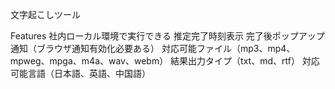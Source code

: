 文字起こしツール

Features
社内ローカル環境で実行できる
推定完了時刻表示
完了後ポップアップ通知（ブラウザ通知有効化必要ある）
対応可能ファイル（mp3、mp4、mpweg、mpga、m4a、wav、webm）
結果出力タイプ（txt、md、rtf）
対応可能言語（日本語、英語、中国語）

